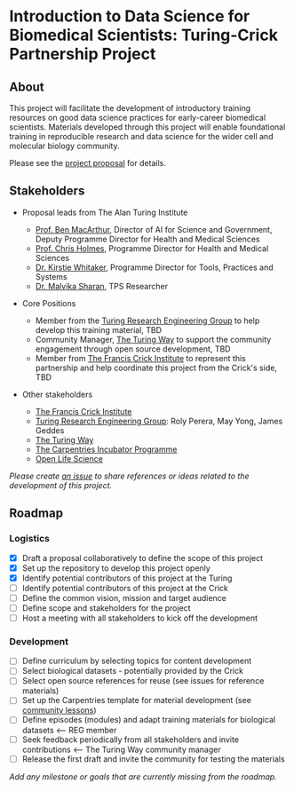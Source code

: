 # Introduction to Data Science for Biomedical Scientists: Turing-Crick Partnership Project

## About

This project will facilitate the development of introductory training resources on good data science practices for early-career biomedical scientists. 
Materials developed through this project will enable foundational training in reproducible research and data science for the wider cell and molecular biology community.

Please see the [project proposal](https://github.com/alan-turing-institute/data-training-for-bioscience/blob/main/proposal/2021-06-ASG-proposal.md) for details.

## Stakeholders

- Proposal leads from The Alan Turing Institute
  - [Prof. Ben MacArthur](https://www.turing.ac.uk/people/researchers/ben-macarthur), Director of AI for Science and Government, Deputy Programme Director for Health and Medical Sciences
  - [Prof. Chris Holmes](https://www.turing.ac.uk/people/researchers/ben-macarthur), Programme Director for Health and Medical Sciences
  - [Dr. Kirstie Whitaker](https://www.turing.ac.uk/people/researchers/kirstie-whitaker), Programme Director for Tools, Practices and Systems 
  - [Dr. Malvika Sharan](https://www.turing.ac.uk/people/spotlights/malvika-sharan), TPS Researcher

- Core Positions
  - Member from the [Turing Research Engineering Group](https://www.turing.ac.uk/research-engineering) to help develop this training material, TBD
  - Community Manager, [The Turing Way](https://www.turing.ac.uk/research/research-projects/turing-way-handbook-reproducible-data-science) to support the community engagement through open source development, TBD
  - Member from [The Francis Crick Institute](https://www.turing.ac.uk/collaborate-turing/current-partnerships-and-collaborations/francis-crick-institute) to represent this partnership and help coordinate this project from the Crick's side, TBD

- Other stakeholders
  - [The Francis Crick Institute](https://www.turing.ac.uk/collaborate-turing/current-partnerships-and-collaborations/francis-crick-institute)
  - [Turing Research Engineering Group](https://www.turing.ac.uk/research-engineering): Roly Perera, May Yong, James Geddes
  - [The Turing Way](https://www.turing.ac.uk/research/research-projects/turing-way-handbook-reproducible-data-science)
  - [The Carpentries Incubator Programme](https://github.com/carpentries-incubator)
  - [Open Life Science](https://openlifesci.org/)

*Please create [an issue](https://github.com/alan-turing-institute/data-training-for-bioscience/issues) to share references or ideas related to the development of this project.*

## Roadmap

### Logistics

- [x] Draft a proposal collaboratively to define the scope of this project
- [x] Set up the repository to develop this project openly
- [x] Identify potential contributors of this project at the Turing
- [ ] Identify potential contributors of this project at the Crick
- [ ] Define the common vision, mission and target audience
- [ ] Define scope and stakeholders for the project
- [ ] Host a meeting with all stakeholders to kick off the development 

### Development

- [ ] Define curriculum by selecting topics for content development
- [ ] Select biological datasets - potentially provided by the Crick
- [ ] Select open source references for reuse (see issues for reference materials)
- [ ] Set up the Carpentries template for material development (see [community lessons](https://carpentries.org/community-lessons/))
- [ ] Define episodes (modules) and adapt training materials for biological datasets <-- REG member
- [ ] Seek feedback periodically from all stakeholders and invite contributions <-- The Turing Way community manager
- [ ] Release the first draft and invite the community for testing the materials

*Add any milestone or goals that are currently missing from the roadmap.*
